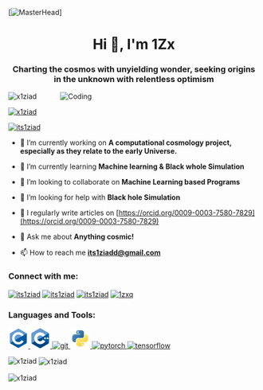 [![MasterHead](https://scitechdaily.com/images/Type-Ia-Supernova-1.gif)] 
<h1 align="center">Hi 👋, I'm 1Zx</h1>
<h3 align="center">Charting the cosmos with unyielding wonder, seeking origins in the unknown with relentless optimism</h3>
<img align="right" alt="Coding" width="400" src="https://perso.astrophy.u-bordeaux.fr/~jleconte/model/runaway_collapse.gif">


<p align="left"> <img src="https://komarev.com/ghpvc/?username=x1ziad&label=Profile%20views&color=0e75b6&style=flat" alt="x1ziad" /> </p>

<p align="left"> <a href="https://github.com/ryo-ma/github-profile-trophy"><img src="https://github-profile-trophy.vercel.app/?username=x1ziad" alt="x1ziad" /></a> </p>

<p align="left"> <a href="https://twitter.com/its1ziad" target="blank"><img src="https://img.shields.io/twitter/follow/its1ziad?logo=twitter&style=for-the-badge" alt="its1ziad" /></a> </p>

- 🔭 I’m currently working on **A computational cosmology project, especially as they relate to the early Universe.**

- 🌱 I’m currently learning **Machine learning & Black whole Simulation**

- 👯 I’m looking to collaborate on **Machine Learning based Programs**

- 🤝 I’m looking for help with **Black hole Simulation**

- 📝 I regularly write articles on [https://orcid.org/0009-0003-7580-7829](https://orcid.org/0009-0003-7580-7829)

- 💬 Ask me about **Anything cosmic!**

- 📫 How to reach me **its1ziadd@gmail.com**

<h3 align="left">Connect with me:</h3>
<p align="left">
<a href="https://twitter.com/its1ziad" target="blank"><img align="center" src="https://raw.githubusercontent.com/rahuldkjain/github-profile-readme-generator/master/src/images/icons/Social/twitter.svg" alt="its1ziad" height="30" width="40" /></a>
<a href="https://linkedin.com/in/its1ziad" target="blank"><img align="center" src="https://raw.githubusercontent.com/rahuldkjain/github-profile-readme-generator/master/src/images/icons/Social/linked-in-alt.svg" alt="its1ziad" height="30" width="40" /></a>
<a href="https://instagram.com/its1ziad" target="blank"><img align="center" src="https://raw.githubusercontent.com/rahuldkjain/github-profile-readme-generator/master/src/images/icons/Social/instagram.svg" alt="its1ziad" height="30" width="40" /></a>
<a href="https://codeforces.com/profile/1zxq" target="blank"><img align="center" src="https://raw.githubusercontent.com/rahuldkjain/github-profile-readme-generator/master/src/images/icons/Social/codeforces.svg" alt="1zxq" height="30" width="40" /></a>
</p>

<h3 align="left">Languages and Tools:</h3>
<p align="left"> <a href="https://www.cprogramming.com/" target="_blank" rel="noreferrer"> <img src="https://raw.githubusercontent.com/devicons/devicon/master/icons/c/c-original.svg" alt="c" width="40" height="40"/> </a> <a href="https://www.w3schools.com/cpp/" target="_blank" rel="noreferrer"> <img src="https://raw.githubusercontent.com/devicons/devicon/master/icons/cplusplus/cplusplus-original.svg" alt="cplusplus" width="40" height="40"/> </a> <a href="https://git-scm.com/" target="_blank" rel="noreferrer"> <img src="https://www.vectorlogo.zone/logos/git-scm/git-scm-icon.svg" alt="git" width="40" height="40"/> </a> <a href="https://www.python.org" target="_blank" rel="noreferrer"> <img src="https://raw.githubusercontent.com/devicons/devicon/master/icons/python/python-original.svg" alt="python" width="40" height="40"/> </a> <a href="https://pytorch.org/" target="_blank" rel="noreferrer"> <img src="https://www.vectorlogo.zone/logos/pytorch/pytorch-icon.svg" alt="pytorch" width="40" height="40"/> </a> <a href="https://www.tensorflow.org" target="_blank" rel="noreferrer"> <img src="https://www.vectorlogo.zone/logos/tensorflow/tensorflow-icon.svg" alt="tensorflow" width="40" height="40"/> </a> </p>

<p><img align="left" src="https://github-readme-stats.vercel.app/api/top-langs?username=x1ziad&show_icons=true&locale=en&layout=compact" alt="x1ziad" /></p>

<p>&nbsp;<img align="center" src="https://github-readme-stats.vercel.app/api?username=x1ziad&show_icons=true&locale=en" alt="x1ziad" /></p>

<p><img align="center" src="https://github-readme-streak-stats.herokuapp.com/?user=x1ziad&" alt="x1ziad" /></p>

